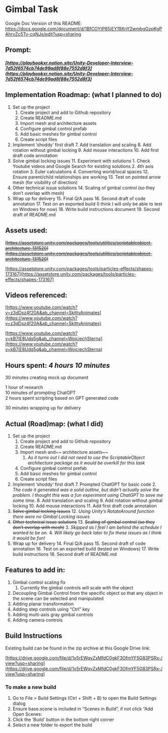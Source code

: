 # Gimbal Task

Google Doc Version of this README:
https://docs.google.com/document/d/1BfCOYtP85jEY19XnY2wmbgGzpKgPAhrvZc5Tv-cqNJs/edit?usp=sharing

## Prompt:


##### [https://playbookxr.notion.site/Unity-Developer-Interview-7d52f6574cb74de99ad8f88e7552d8f3](https://playbookxr.notion.site/Unity-Developer-Interview-7d52f6574cb74de99ad8f88e7552d8f3)


## Implementation Roadmap: (what I planned to do)



1. Set up the project
    1. Create project and add to Github repository
    2. Create README.md
    3. Import mesh and architecture assets
    4. Configure gimbal control prefab
    5. Add basic meshes for gimbal control
    6. Create script files
2. Implement ‘shoddy’ first draft
    7. Add translation and scaling
    8. Add rotation without gimbal locking
    9. Add mouse interactions
    10. Add first draft code annotation
3. Solve gimbal locking issues
    11. Experiment with solutions
        1. Check Youtube videos and Google Search for existing solutions
        2. 4th axis rotation
        3. Euler calculations
        4. Converting world/local spaces
    12. Ensure parent/child relationships are working
    13. Test on pointed arrow mesh (for visibility of direction)
4. Other technical issue solutions
    14. Scaling of gimbal control (so they don’t overlap with mesh)
5. Wrap up for delivery
    15. Final Q/A pass
    16. Second draft of code annotation
    17. Test on an exported build (I think I will only be able to test on Windows for now)
    18. Write build instructions document
    19. Second draft of README.md


## Assets used:

~~[https://assetstore.unity.com/packages/tools/utilities/scriptableobject-architecture-131520](https://assetstore.unity.com/packages/tools/utilities/scriptableobject-architecture-131520)~~

[https://assetstore.unity.com/packages/tools/particles-effects/shapes-173167](https://assetstore.unity.com/packages/tools/particles-effects/shapes-173167)


## Videos referenced:

[https://www.youtube.com/watch?v=z3dDsz4f20A&ab_channel=SkittyAnimates](https://www.youtube.com/watch?v=z3dDsz4f20A&ab_channel=SkittyAnimates)

[https://www.youtube.com/watch?v=kB7iE8Udq5g&ab_channel=WojciechSterna](https://www.youtube.com/watch?v=kB7iE8Udq5g&ab_channel=WojciechSterna)


## Hours spent: _4 hours 10 minutes_

30 minutes creating mock up document

1 hour of research \
10 minutes of prompting ChatGPT \
2 hours spent scripting based on GPT generated code

30 minutes wrapping up for delivery


## Actual (Road)map: (what I did)



1. Set up the project
    1. Create project and add to Github repository
    2. Create README.md
    3. Import mesh and~~ architecture assets~~
        1. _As it turns out I did not need to use the ScriptableObject architecture package as it would be overkill for this task_
    4. Configure gimbal control prefab
    5. Add basic meshes for gimbal control
    6. Create script files
2. Implement ‘shoddy’ first draft
    7. Prompted ChatGPT for basic code
        2. _The code it generated was a solid outline, but didn’t actually solve the problem. I thought this was a fun experiment using ChatGPT to save me some time._
    8. Add translation and scaling
    9. Add rotation without gimbal locking
    10. Add mouse interactions
    11. Add first draft code annotation
3. ~~Solve gimbal locking issues~~
    12. _Using Unity’s RotateAround function there were no Gimbal Locking issues_
4. ~~Other technical issue solutions~~
    13. ~~Scaling of gimbal control (so they don’t overlap with mesh)~~
        3. _Skipped as I feel I am behind the schedule I wanted to be on._
        4. _Will likely go back later to fix these issues as I think it would be fun!_
5. Wrap up for delivery
    14. Final Q/A pass
    15. Second draft of code annotation
    16. Test on an exported build (tested on Windows)
    17. Write build instructions
    18. Second draft of README.md


## Features to add in:



1. Gimbal control scaling fix
    1. Currently the gimbal controls will scale with the object
2. Decoupling Gimbal Control from the specific object so that any object in the scene can be selected and manipulated
3. Adding planar transformation
4. Adding step controls using “Ctrl” key
5. Adding multi-axis gray gimbal controls
6. Adding camera controls


## Build Instructions

Existing build can be found in the zip archive at this Google Drive link:

[https://drive.google.com/file/d/1x5rEWqyZxMfdC0gkF3OfmYF5G83PSRx-/view?usp=sharing](https://drive.google.com/file/d/1x5rEWqyZxMfdC0gkF3OfmYF5G83PSRx-/view?usp=sharing)


### To make a new build 



1. Go to File > Build Settings (Ctrl + Shift + B) to open the Build Settings dialog
2. Ensure base.scene is included in “Scenes in Build”, if not click “Add Open Scenes:
3. Click the ‘Build’ button in the bottom right corner
4. Select a new folder to export the build
